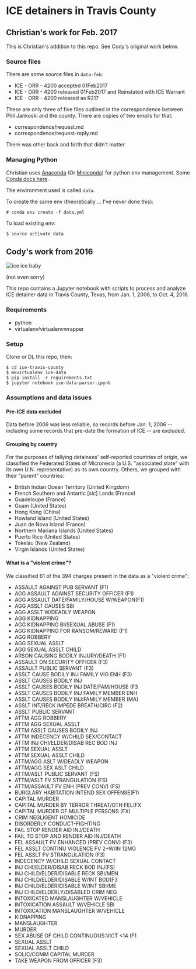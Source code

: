 # ICE detainers in Travis County

## Christian's work for Feb. 2017

This is Christian's addition to this repo. See Cody's original work below.

### Source files
There are some source files in `data-feb`:
- ICE - ORR - 4200 accepted 01Feb2017
- ICE - ORR - 4200 released 01Feb2017 and Reinstated with ICE Warrant
- ICE - ORR - 4200 released as R217

These are only three of five files outlined in the correspondence between Phil Jankoski and the county. There are copies of two emails for that:

- correspondence/request.md
- correspondence/request-reply.md

There was other back and forth that didn't matter.

### Managing Python

Christian uses [Anaconda](https://docs.continuum.io/anaconda/install) (Or [Miniconda](http://conda.pydata.org/docs/install/quick.html)) for python env management. Some [Conda docs here](https://conda.io/docs/intro.html).

The environment used is called `data`.

To create the same env (theoretically ... I've never done this):

``` shell
# conda env create -f data.yml 
```

To load existing env:

``` shell
$ source activate data
```





## Cody's work from 2016

![ice ice baby](https://media.giphy.com/media/j0A3pPBp0NAXe/giphy.gif)

(not even sorry)

This repo contains a Jupyter notebook with scripts to process and analyze ICE detainer data in Travis County, Texas, from Jan. 1, 2006, to Oct. 4, 2016.

### Requirements
* python
* virtualenv/virtualenvwrapper

### Setup
Clone or DL this repo, then:
```shell
$ cd ice-travis-county
$ mkvirtualenv ice-data
$ pip install -r requirements.txt
$ jupyter notebook ice-data-parser.ipynb
```

### Assumptions and data issues

#### Pre-ICE data excluded
Data before 2006 was less reliable, so records before Jan. 1, 2006 -- including some records that pre-date the formation of ICE -- are excluded.

#### Grouping by country
For the purposes of tallying detainees' self-reported countries of origin, we classified the Federated States of Micronesia (a U.S. "associated state" with its own U.N. representative) as its own country. Others, we grouped with their "parent" countries:
* British Indian Ocean Territory (United Kingdom)
* French Southern and Antartic [_sic_] Lands (France)
* Guadeloupe (France)
* Guam (United States)
* Hong Kong (China)
* Howland Island (United States)
* Juan de Nova Island (France)
* Northern Mariana Islands (United States)
* Puerto Rico (United States)
* Tokelau (New Zealand)
* Virgin Islands (United States)

#### What is a "violent crime"?
We classified 61 of the 394 charges present in the data as a "violent crime":
* ASSAULT AGAINST PUB SERVANT (F1)
* AGG ASSAULT AGAINST SECURITY OFFICER (F1)
* AGG ASSAULT DATE/FAMILY/HOUSE W/WEAPON(F1)
* AGG ASSLT CAUSES SBI
* AGG ASSLT W/DEADLY WEAPON
* AGG KIDNAPPING
* AGG KIDNAPPING BI/SEXUAL ABUSE (F1)
* AGG KIDNAPPING FOR RANSOM/REWARD (F1)
* AGG ROBBERY
* AGG SEXUAL ASSLT
* AGG SEXUAL ASSLT CHILD
* ARSON CAUSING BODILY INJURY/DEATH (F1)
* ASSAULT ON SECURITY OFFICER (F3)
* ASSAULT PUBLIC SERVANT (F3)
* ASSLT CAUSE BODILY INJ FAMILY VIO ENH (F3)
* ASSLT CAUSES BODILY INJ
* ASSLT CAUSES BODILY INJ DATE/FAM/HOUSE (F3
* ASSLT CAUSES BODILY INJ FAMILY MEMBER ENH
* ASSLT CAUSES BODILY INJ:FAMILY MEMBER (MA)
* ASSLT INT/RECK IMPEDE BREATH/CIRC (F2)
* ASSLT PUBLIC SERVANT
* ATTM AGG ROBBERY
* ATTM AGG SEXUAL ASSLT
* ATTM ASSLT CAUSES BODILY INJ
* ATTM INDECENCY W/CHILD SEX/CONTACT
* ATTM INJ CHI/ELDER/DISAB REC BOD INJ
* ATTM SEXUAL ASSLT
* ATTM SEXUAL ASSLT CHILD
* ATTM/AGG ASLT W/DEADLY WEAPON
* ATTM/AGG SEX ASLT CHILD
* ATTM/ASLT PUBLIC SERVANT (FS)
* ATTM/ASLT FV STRANGULATION (FS)
* ATTM/ASSAULT FV ENH (PREV CONV) (FS)
* BURGLARY HABITATION INTEND SEX OFFENSE(F1)
* CAPITAL MURDER
* CAPITAL MURDER BY TERROR THREAT/OTH FEL(FX
* CAPITAL MURDER OF MULTIPLE PERSONS (FX)
* CRIM NEGLIGENT HOMICIDE
* DISORDERLY CONDUCT-FIGHTING
* FAIL STOP RENDER AID INJ/DEATH
* FAIL TO STOP AND RENDER AID INJ/DEATH
* FEL ASSAULT FV ENHANCED (PREV CONV) (F3)
* FEL ASSLT CONTINU VIOLENCE FV 2+W/IN 12MO
* FEL ASSLT FV STRANGULATION (F3)
* INDECENCY W/CHILD SEXUAL CONTACT
* INJ CHI/ELDER/DISAB RECK BOD INJ(FS)
* INJ CHILD/ELDER/DISABLE RECK SBI/MEN
* INJ CHILD/ELDER/DISABLE W/INT BOD(F3
* INJ CHILD/ELDER/DISABLE W/INT SBI/ME
* INJ CHILD/ELDERLY/DISABLED CRIM NEG
* INTOXICATED MANSLAUGHTER W/VEHICLE
* INTOXICATION ASSAULT W/VEHICLE SBI
* INTOXICATION MANSLAUGHTER W/VEHICLE
* KIDNAPPING
* MANSLAUGHTER
* MURDER
* SEX ABUSE OF CHILD CONTINUOUS:VICT <14 (F1
* SEXUAL ASSLT
* SEXUAL ASSLT CHILD
* SOLIC/COMM CAPITAL MURDER
* TAKE WEAPON FROM OFFICER (F3)


